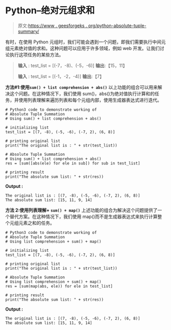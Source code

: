 # Python–绝对元组求和

> 原文:[https://www . geesforgeks . org/python-absolute-tuple-summary/](https://www.geeksforgeeks.org/python-absolute-tuple-summation/)

有时，在使用 Python 元组时，我们可能会遇到一个问题，即我们需要执行中间元组元素绝对值的求和。这种问题可以应用于许多领域，例如 web 开发。让我们讨论执行这项任务的某些方法。

> **输入** : test_list = [(-7，-8)、(-5，-6)]
> **输出**:【15，11】
> 
> **输入** : test_list = [(-1，-2，-4)]
> **输出**:【7】

**方法#1:使用`sum() + list comprehension + abs()`**
以上功能的组合可以用来解决这个问题。在这种情况下，我们使用 sum()，abs()为绝对值执行计算和的任务，并使用列表理解来遍历列表和每个元组内部，使用生成器表达式进行迭代。

```
# Python3 code to demonstrate working of 
# Absolute Tuple Summation
# Using sum() + list comprehension + abs()

# initializing list
test_list = [(7, -8), (-5, -6), (-7, 2), (6, 8)]

# printing original list
print("The original list is : " + str(test_list))

# Absolute Tuple Summation
# Using sum() + list comprehension + abs()
res = [sum([abs(ele) for ele in sub]) for sub in test_list]

# printing result 
print("The absolute sum list: " + str(res)) 
```

**Output :**

```
The original list is : [(7, -8), (-5, -6), (-7, 2), (6, 8)]
The absolute sum list: [15, 11, 9, 14]

```

**方法 2:使用列表理解+ `sum() + map()`**
上述功能的组合为解决这个问题提供了一个替代方案。在这种情况下，我们使用 map()而不是生成器表达式来执行计算整个元组元素之和的任务。

```
# Python3 code to demonstrate working of 
# Absolute Tuple Summation
# Using list comprehension + sum() + map()

# initializing list
test_list = [(7, -8), (-5, -6), (-7, 2), (6, 8)]

# printing original list
print("The original list is : " + str(test_list))

# Absolute Tuple Summation
# Using list comprehension + sum() + map()
res = [sum(map(abs, ele)) for ele in test_list]

# printing result 
print("The absolute sum list: " + str(res)) 
```

**Output :**

```
The original list is : [(7, -8), (-5, -6), (-7, 2), (6, 8)]
The absolute sum list: [15, 11, 9, 14]

```